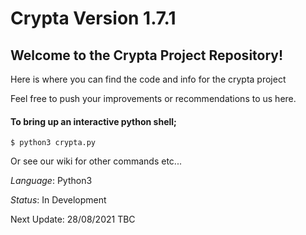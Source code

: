 # Crypta Version 1.7.1

## Welcome to the Crypta Project Repository!
Here is where you can find the code and info for the crypta project

Feel free to push your improvements or recommendations to us here.

#### To bring up an interactive python shell;
```
$ python3 crypta.py
```
Or see our wiki for other commands etc...

*Language*: Python3

*Status*: In Development

Next Update: 28/08/2021 TBC
